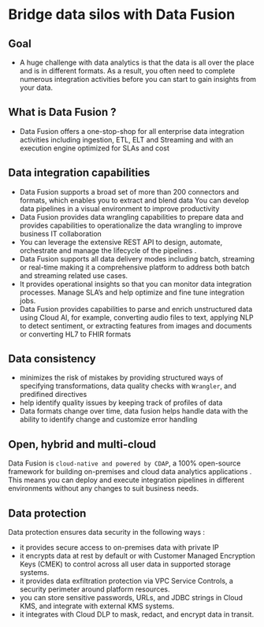 # Bridge data silos with Data Fusion

## Goal
- A huge challenge with data analytics is that the data is all over the place and is in different formats. As a result, you often need to complete numerous integration activities before you can start to gain insights from your data.

## What is Data Fusion ?
- Data Fusion offers a one-stop-shop for all enterprise data integration activities including ingestion, ETL, ELT and Streaming and with an execution engine optimized for SLAs and cost

## Data integration capabilities
- Data Fusion supports a broad set of more than 200 connectors and formats, which enables you to extract and blend data You can develop data  pipelines in a  visual environment to improve productivity
- Data Fusion provides data wrangling capabilities to  prepare data and provides capabilities to operationalize the data wrangling to improve business IT collaboration 
- You can leverage the extensive REST API to design, automate, orchestrate and manage the lifecycle of the pipelines .
- Data Fusion supports all data delivery modes including batch, streaming or  real-time making it a comprehensive platform to address both batch and streaming related use cases.
- It provides operational insights so that you can monitor data integration processes. Manage SLA’s and help optimize and fine tune integration jobs.
- Data Fusion provides capabilities to parse and enrich unstructured data using Cloud AI, for example, converting audio files to text, applying NLP to detect sentiment, or extracting features from images and documents or converting HL7 to FHIR formats

## Data consistency
- minimizes the risk of mistakes by providing structured ways of specifying transformations, data quality checks with `Wrangler`, and predifined directives
- help identify quality issues by keeping track of profiles of data
- Data formats change over time, data fusion helps handle data with the ability to identify change and customize error handling 

## Open, hybrid and multi-cloud
Data Fusion is `cloud-native and powered by CDAP`, a 100% open-source framework for building on-premises and cloud data analytics applications . This means you can deploy and execute integration pipelines in different environments without any changes to suit business needs.

## Data protection
Data protection ensures data security in the following ways :
- it provides secure access to on-premises data with private IP
- it encrypts data at rest by default or with Customer Managed Encryption Keys (CMEK) to control across all user data in supported storage systems.
- it provides data exfiltration protection via VPC Service Controls,  a security perimeter around platform resources.
- you can store sensitive passwords, URLs, and JDBC strings in Cloud KMS, and integrate with external KMS systems.
- it integrates with Cloud DLP to mask, redact, and encrypt data in transit.